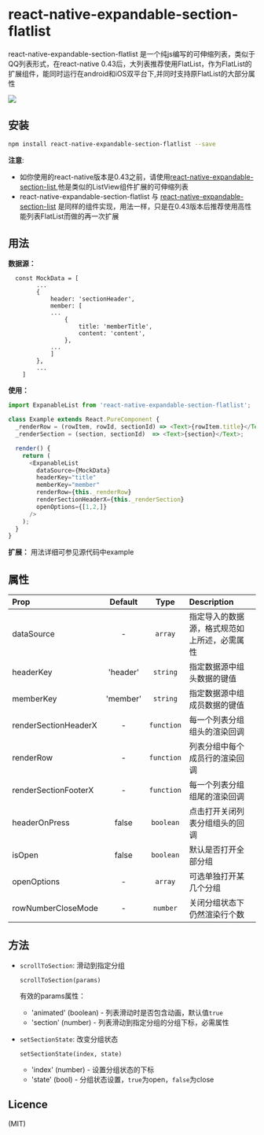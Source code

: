 react-native-expandable-section-flatlist
================================================
  
react-native-expandable-section-flatlist 是一个纯js编写的可伸缩列表，类似于QQ列表形式，在react-native 0.43后，大列表推荐使用FlatList，作为FlatList的扩展组件，能同时运行在android和iOS双平台下,并同时支持原FlatList的大部分属性

![](https://github.com/cuiyueshuai/react-native-expandable-section-flatlist/raw/master/showCase.gif)

安装
----------------------------------------------

```bash
npm install react-native-expandable-section-flatlist --save
```

**注意**: 
 
 * 如你使用的react-native版本是0.43之前，请使用[react-native-expandable-section-list](https://github.com/cuiyueshuai/react-native-expandable-section-list),他是类似的ListView组件扩展的可伸缩列表
 * react-native-expandable-section-flatlist 与 [react-native-expandable-section-list](https://github.com/cuiyueshuai/react-native-expandable-section-list) 是同样的组件实现，用法一样，只是在0.43版本后推荐使用高性能列表FlatList而做的再一次扩展

用法
--------------------------------------------

**数据源：**

```
  const MockData = [
        ...
        {
            header: 'sectionHeader',
            member: [
            ...
                {
                    title: 'memberTitle',
                    content: 'content',
                },
            ...
            ]
        },
        ...
    ]
```

**使用：**

```javascript
import ExpanableList from 'react-native-expandable-section-flatlist';

class Example extends React.PureComponent {
  _renderRow = (rowItem, rowId, sectionId) => <Text>{rowItem.title}</Text>;
  _renderSection = (section, sectionId)  => <Text>{section}</Text>;

  render() {
    return (
      <ExpanableList
        dataSource={MockData}
        headerKey="title"
        memberKey="member"
        renderRow={this._renderRow}
        renderSectionHeaderX={this._renderSection}
        openOptions={[1,2,]}
      />
    );
  }
}
```
**扩展：** 用法详细可参见源代码中example


属性
-------------------------------------------

| Prop  | Default  | Type | Description |
| :------------ |:---------------:| :---------------:| :-----|
| dataSource | - | `array` | 指定导入的数据源，格式规范如上所述，必需属性 |
| headerKey | 'header' | `string` | 指定数据源中组头数据的键值 |
| memberKey | 'member' | `string` | 指定数据源中组成员数据的键值 |
| renderSectionHeaderX | - | `function` | 每一个列表分组组头的渲染回调 |
| renderRow | - | `function` | 列表分组中每个成员行的渲染回调 |
| renderSectionFooterX | - | `function` | 每一个列表分组组尾的渲染回调 |
| headerOnPress | false | `boolean` | 点击打开关闭列表分组组头的回调 |
| isOpen | false | `boolean` | 默认是否打开全部分组 |
| openOptions | - | `array` | 可选单独打开某几个分组 |
| rowNumberCloseMode | - | `number` | 关闭分组状态下仍然渲染行个数 |

方法
-------------------------------------------

* `scrollToSection`: 滑动到指定分组

    ```
    scrollToSection(params)
    ```
    
    有效的params属性：
    
    * 'animated' (boolean) - 列表滑动时是否包含动画，默认值`true`
    * 'section' (number) - 列表滑动到指定分组的分组下标，必需属性

* `setSectionState`: 改变分组状态

    ```
    setSectionState(index, state)
    ```
    
    * 'index' (number) - 设置分组状态的下标
    * 'state' (bool) - 分组状态设置，`true`为open，`false`为close


Licence
-------------------------------------------

(MIT)

